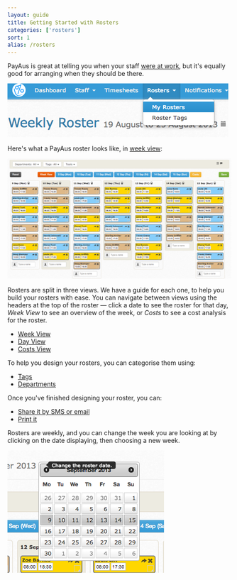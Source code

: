 ```yaml
---
layout: guide
title: Getting Started with Rosters
categories: ['rosters']
sort: 1
alias: /rosters
---
```


PayAus is great at telling you when your staff [were at work](../../timesheets/intro/), but it's equally good for arranging when they should be there.

![Rosters can be accessed from the main site navigation](/img/rosters/roster_nav.png)

Here's what a PayAus roster looks like, in [week view](../week/):

![A roster in week view](/img/rosters/week_view.png)

Rosters are split in three views. We have a guide for each one, to help you build your rosters with ease. You can navigate between views using the headers at the top of the roster &mdash; click a date to see the roster for that day, *Week View* to see an overview of the week, or *Costs* to see a cost analysis for the roster.

* [Week View](../week/)
* [Day View](../day/)
* [Costs View](../costs/)

To help you design your rosters, you can categorise them using:

* [Tags](../../tags/)
* [Departments](../../settings/settings/#categorise_roster_shifts_by_department)

Once you've finished designing your roster, you can:

* [Share it by SMS or email](../sms/)
* [Print it](../printing/)

Rosters are weekly, and you can change the week you are looking at by clicking on the date displaying, then choosing a new week.

![Changing a roster's date](/img/rosters/datepicker.png)